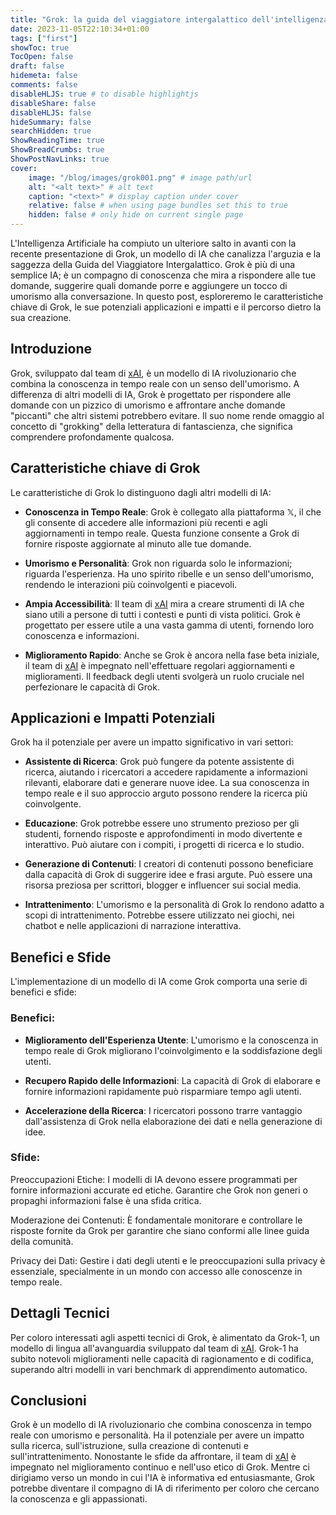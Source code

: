 ```yaml
---
title: "Grok: la guida del viaggiatore intergalattico dell'intelligenza artificiale"
date: 2023-11-05T22:10:34+01:00
tags: ["first"]
showToc: true
TocOpen: false
draft: false
hidemeta: false
comments: false
disableHLJS: true # to disable highlightjs
disableShare: false
disableHLJS: false
hideSummary: false
searchHidden: true
ShowReadingTime: true
ShowBreadCrumbs: true
ShowPostNavLinks: true
cover:
    image: "/blog/images/grok001.png" # image path/url
    alt: "<alt text>" # alt text
    caption: "<text>" # display caption under cover
    relative: false # when using page bundles set this to true
    hidden: false # only hide on current single page
---
```

L'Intelligenza Artificiale ha compiuto un ulteriore salto in avanti con la recente presentazione di Grok, un modello di IA che canalizza l'arguzia e la saggezza della Guida del Viaggiatore Intergalattico. Grok è più di una semplice IA; è un compagno di conoscenza che mira a rispondere alle tue domande, suggerire quali domande porre e aggiungere un tocco di umorismo alla conversazione. In questo post, esploreremo le caratteristiche chiave di Grok, le sue potenziali applicazioni e impatti e il percorso dietro la sua creazione.

## Introduzione

Grok, sviluppato dal team di [xAI](https://x.ai), è un modello di IA rivoluzionario che combina la conoscenza in tempo reale con un senso dell'umorismo. A differenza di altri modelli di IA, Grok è progettato per rispondere alle domande con un pizzico di umorismo e affrontare anche domande "piccanti" che altri sistemi potrebbero evitare. Il suo nome rende omaggio al concetto di "grokking" della letteratura di fantascienza, che significa comprendere profondamente qualcosa.

## Caratteristiche chiave di Grok

Le caratteristiche di Grok lo distinguono dagli altri modelli di IA:

- **Conoscenza in Tempo Reale**: Grok è collegato alla piattaforma 𝕏, il che gli consente di accedere alle informazioni più recenti e agli aggiornamenti in tempo reale. Questa funzione consente a Grok di fornire risposte aggiornate al minuto alle tue domande.

- **Umorismo e Personalità**: Grok non riguarda solo le informazioni; riguarda l'esperienza. Ha uno spirito ribelle e un senso dell'umorismo, rendendo le interazioni più coinvolgenti e piacevoli.

- **Ampia Accessibilità**: Il team di [xAI](https://x.ai) mira a creare strumenti di IA che siano utili a persone di tutti i contesti e punti di vista politici. Grok è progettato per essere utile a una vasta gamma di utenti, fornendo loro conoscenza e informazioni.

- **Miglioramento Rapido**: Anche se Grok è ancora nella fase beta iniziale, il team di [xAI](https://x.ai) è impegnato nell'effettuare regolari aggiornamenti e miglioramenti. Il feedback degli utenti svolgerà un ruolo cruciale nel perfezionare le capacità di Grok.

## Applicazioni e Impatti Potenziali

Grok ha il potenziale per avere un impatto significativo in vari settori:

- **Assistente di Ricerca**: Grok può fungere da potente assistente di ricerca, aiutando i ricercatori a accedere rapidamente a informazioni rilevanti, elaborare dati e generare nuove idee. La sua conoscenza in tempo reale e il suo approccio arguto possono rendere la ricerca più coinvolgente.

- **Educazione**: Grok potrebbe essere uno strumento prezioso per gli studenti, fornendo risposte e approfondimenti in modo divertente e interattivo. Può aiutare con i compiti, i progetti di ricerca e lo studio.

- **Generazione di Contenuti**: I creatori di contenuti possono beneficiare dalla capacità di Grok di suggerire idee e frasi argute. Può essere una risorsa preziosa per scrittori, blogger e influencer sui social media.

- **Intrattenimento**: L'umorismo e la personalità di Grok lo rendono adatto a scopi di intrattenimento. Potrebbe essere utilizzato nei giochi, nei chatbot e nelle applicazioni di narrazione interattiva.

## Benefici e Sfide

L'implementazione di un modello di IA come Grok comporta una serie di benefici e sfide:

### Benefici:

- **Miglioramento dell'Esperienza Utente**: L'umorismo e la conoscenza in tempo reale di Grok migliorano l'coinvolgimento e la soddisfazione degli utenti.

- **Recupero Rapido delle Informazioni**: La capacità di Grok di elaborare e fornire informazioni rapidamente può risparmiare tempo agli utenti.

- **Accelerazione della Ricerca**: I ricercatori possono trarre vantaggio dall'assistenza di Grok nella elaborazione dei dati e nella generazione di idee.

### Sfide:

Preoccupazioni Etiche: I modelli di IA devono essere programmati per fornire informazioni accurate ed etiche. Garantire che Grok non generi o propaghi informazioni false è una sfida critica.

Moderazione dei Contenuti: È fondamentale monitorare e controllare le risposte fornite da Grok per garantire che siano conformi alle linee guida della comunità.

Privacy dei Dati: Gestire i dati degli utenti e le preoccupazioni sulla privacy è essenziale, specialmente in un mondo con accesso alle conoscenze in tempo reale.

## Dettagli Tecnici

Per coloro interessati agli aspetti tecnici di Grok, è alimentato da Grok-1, un modello di lingua all'avanguardia sviluppato dal team di [xAI](https://x.ai). Grok-1 ha subito notevoli miglioramenti nelle capacità di ragionamento e di codifica, superando altri modelli in vari benchmark di apprendimento automatico.

## Conclusioni

Grok è un modello di IA rivoluzionario che combina conoscenza in tempo reale con umorismo e personalità. Ha il potenziale per avere un impatto sulla ricerca, sull'istruzione, sulla creazione di contenuti e sull'intrattenimento. Nonostante le sfide da affrontare, il team di [xAI](https://x.ai) è impegnato nel miglioramento continuo e nell'uso etico di Grok. Mentre ci dirigiamo verso un mondo in cui l'IA è informativa ed entusiasmante, Grok potrebbe diventare il compagno di IA di riferimento per coloro che cercano la conoscenza e gli appassionati.
